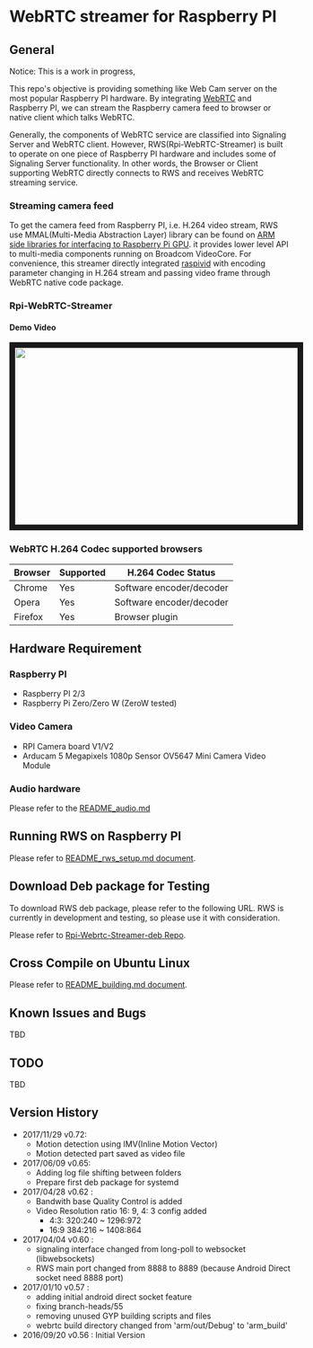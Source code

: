
# WebRTC streamer for Raspberry PI

## General
Notice:  This is a work in progress, 

This repo's objective is providing something like Web Cam server on the most popular Raspberry PI hardware. By integrating  [WebRTC](https://webrtc.org/native-code/) and Raspberry PI, we can stream the Raspberry camera feed to browser or native client which talks WebRTC.

Generally, the components of WebRTC service are classified into Signaling Server and WebRTC client. However, RWS(Rpi-WebRTC-Streamer) is built to operate on one piece of Raspberry PI hardware and includes some of Signaling Server functionality. In other words, the Browser or Client supporting WebRTC directly connects to RWS and receives WebRTC streaming service.

### Streaming camera feed
To get the camera feed from Raspberry PI, i.e. H.264 video stream, RWS use MMAL(Multi-Media Abstraction Layer) library can be found on [ARM side libraries for interfacing to Raspberry Pi GPU](https://github.com/raspberrypi/userland). it provides lower level API to multi-media components running on Broadcom VideoCore. For  convenience,  this streamer directly integrated  [raspivid](https://github.com/raspberrypi/userland/tree/master/host_applications/linux/apps/raspicam)
with encoding parameter changing in H.264 stream and passing video frame through WebRTC native code package.

### Rpi-WebRTC-Streamer 


####  Demo Video

<a href="http://www.youtube.com/watch?feature=player_embedded&v=I1E8MrA5lhw" target="_blank"><img src="http://img.youtube.com/vi/I1E8MrA5lhw/0.jpg" 
alt="" width="560" height="315" border="10" /></a>

###  WebRTC H.264 Codec supported browsers

|Browser|Supported|H.264 Codec Status|
|----------------|---------------|-----------|
|Chrome |Yes|Software encoder/decoder|
|Opera |Yes|Software encoder/decoder|
|Firefox|Yes|Browser plugin|

## Hardware Requirement
### Raspberry PI 
- Raspberry PI 2/3
- Raspberry Pi Zero/Zero W (ZeroW tested)

### Video Camera
- RPI Camera board V1/V2
- Arducam 5 Megapixels 1080p Sensor OV5647 Mini Camera Video Module

### Audio hardware
Please refer to the  [README_audio.md](https://github.com/kclyu/rpi-webrtc-streamer/blob/master/README_audio.md)

## Running RWS on Raspberry PI
Please refer to [README_rws_setup.md document](../master/README_rws_setup.md).

## Download Deb package for Testing
To download RWS deb package, please refer to the following URL. RWS is currently in development and testing, so please use it with consideration.

Please refer to [Rpi-Webrtc-Streamer-deb Repo](https://github.com/kclyu/rpi-webrtc-streamer-deb).

## Cross Compile on Ubuntu Linux

Please refer to [README_building.md document](../master/README_building.md).

## Known Issues and Bugs
TBD

## TODO
TBD

## Version History
* 2017/11/29 v0.72:
	- Motion detection using IMV(Inline Motion Vector)
	- Motion detected part saved as video file
* 2017/06/09 v0.65:
	- Adding log file shifting between folders
    - Prepare first deb package for systemd	
* 2017/04/28 v0.62 : 
     - Bandwith base Quality Control is added
     - Video Resolution ratio 16: 9, 4: 3 config added
        - 4:3:  320:240 ~ 1296:972
        - 16:9  384:216 ~ 1408:864 
* 2017/04/04 v0.60 : 
     - signaling interface changed from long-poll to websocket (libwebsockets)
     - RWS main port changed from 8888 to 8889 (because Android Direct socket need 8888 port)
 * 2017/01/10 v0.57 : 
     - adding initial android direct socket feature
     - fixing branch-heads/55
     - removing unused GYP building scripts and files
     - webrtc build directory changed from 'arm/out/Debug' to 'arm_build'
 * 2016/09/20 v0.56 : Initial Version

 

